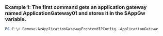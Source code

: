 ### Example 1: The first command gets an application gateway named ApplicationGateway01 and stores it in the $AppGw variable.
```powershell
PS C:\> Remove-AzApplicationGatewayFrontendIPConfig -ApplicationGateway $AppGw -Name FrontEndIP02
```

